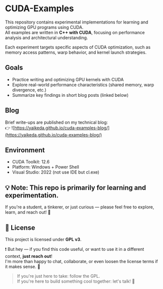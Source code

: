 # CUDA-Examples

This repository contains experimental implementations for learning and optimizing GPU programs using CUDA.  
All examples are written in **C++ with CUDA**, focusing on performance analysis and architectural understanding.

Each experiment targets specific aspects of CUDA optimization, such as memory access patterns, warp behavior, and kernel launch strategies.

## Goals

- Practice writing and optimizing GPU kernels with CUDA
- Explore real-world performance characteristics (shared memory, warp divergence, etc.)
- Summarize key findings in short blog posts (linked below)

## Blog

Brief write-ups are published on my technical blog:  
👉 ![https://yaikeda.github.io/cuda-examples-blog/](https://yaikeda.github.io/cuda-examples-blog/)

## Environment

- CUDA Toolkit: 12.6
- Platform: Windows + Power Shell
- Visual Studio: 2022 (not use IDE but cl.exe)
<!--- Profiling: Nsight Systems / Nsight Compute-->

## 💡 Note: This repo is primarily for **learning and experimentation**.  
If you're a student, a tinkerer, or just curious — please feel free to explore, learn, and reach out! 🚀

## 📜 License

This project is licensed under **GPL v3**.

❗ But hey — if you find this code useful, or want to use it in a different context, **just reach out**!  
I'm more than happy to chat, collaborate, or even loosen the license terms if it makes sense. 🍻

> If you're just here to take: follow the GPL.  
> If you're here to build something cool together: let's talk! 💬

